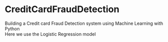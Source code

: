 # CreditCardFraudDetection
Building a Credit card Fraud Detection system using Machine Learning with Python<br />
Here we use the Logistic Regression model

